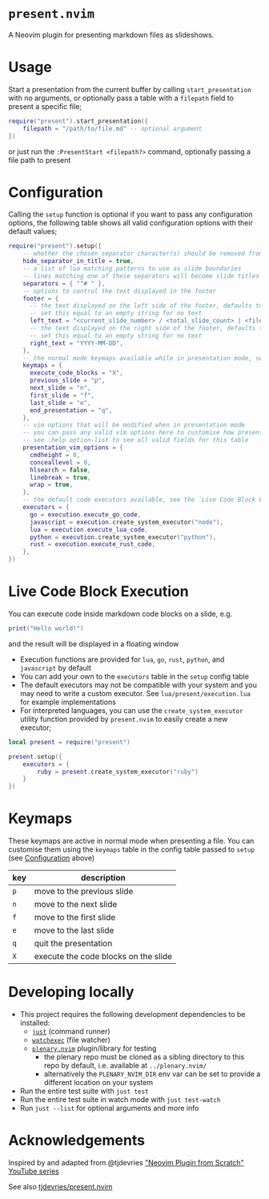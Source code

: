 # `present.nvim`

A Neovim plugin for presenting markdown files as slideshows.

# Usage

Start a presentation from the current buffer by calling `start_presentation` with no arguments, or optionally pass a table with a `filepath` field to present a specific file;

```lua
require("present").start_presentation({
    filepath = "/path/to/file.md" -- optional argument
})
```

or just run the `:PresentStart <filepath?>` command, optionally passing a file path to present

# Configuration

Calling the `setup` function is optional if you want to pass any configuration options, the following table shows all valid configuration options with their default values;

```lua
require("present").setup({
    -- whether the chosen separator character(s) should be removed from the slide header
    hide_separator_in_title = true,
    -- a list of lua matching patterns to use as slide boundaries
    -- lines matching one of these separators will become slide titles in the header
    separators = { "^# " },
    -- options to control the text displayed in the footer
    footer = {
      -- the text displayed on the left side of the footer, defaults to the format shown
      -- set this equal to an empty string for no text
      left_text = "<current_slide_number> / <total_slide_count> | <filename>",
      -- the text displayed on the right side of the footer, defaults to the current date in the format shown
      -- set this equal to an empty string for no text
      right_text = "YYYY-MM-DD",
    },
    -- the normal mode keymaps available while in presentation mode, see the `Keymaps` section below
    keymaps = {
      execute_code_blocks = "X",
      previous_slide = "p",
      next_slide = "n",
      first_slide = "f",
      last_slide = "e",
      end_presentation = "q",
    },
    -- vim options that will be modified when in presentation mode
    -- you can pass any valid vim options here to customise how presentation mode behaves
    -- see :help option-list to see all valid fields for this table
    presentation_vim_options = {
      cmdheight = 0,
      conceallevel = 0,
      hlsearch = false,
      linebreak = true,
      wrap = true,
    },
    -- the default code executors available, see the `Live Code Block Execution` section below
    executors = {
      go = execution.execute_go_code,
      javascript = execution.create_system_executor("node"),
      lua = execution.execute_lua_code,
      python = execution.create_system_executor("python"),
      rust = execution.execute_rust_code,
    },
})
```

# Live Code Block Execution

You can execute code inside markdown code blocks on a slide, e.g.

```lua
print("Hello world!")
```

and the result will be displayed in a floating window

- Execution functions are provided for `lua`, `go`, `rust`, `python`, and `javascript` by default
- You can add your own to the `executors` table in the `setup` config table
- The default executors may not be compatible with your system and you may need to write a custom executor. See `lua/present/execution.lua` for example implementations
- For interpreted languages, you can use the `create_system_executor` utility function provided by `present.nvim` to easily create a new executor;

```lua
local present = require("present")

present.setup({
    executors = {
        ruby = present.create_system_executor("ruby")
    }
})
```

# Keymaps

These keymaps are active in normal mode when presenting a file. You can customise them using the `keymaps` table in the config table passed to `setup` (see [Configuration](#configuration) above)

| key | description                          |
| --- | ------------------------------------ |
| `p` | move to the previous slide           |
| `n` | move to the next slide               |
| `f` | move to the first slide              |
| `e` | move to the last slide               |
| `q` | quit the presentation                |
| `X` | execute the code blocks on the slide |

# Developing locally

- This project requires the following development dependencies to be installed:
  - [`just`](https://github.com/casey/just) (command runner)
  - [`watchexec`](https://github.com/watchexec/watchexec) (file watcher)
  - [`plenary.nvim`](https://github.com/nvim-lua/plenary.nvim) plugin/library for testing
    - the plenary repo must be cloned as a sibling directory to this repo by default, i.e. available at `../plenary.nvim/`
    - alternatively the `PLENARY_NVIM_DIR` env var can be set to provide a different location on your system
- Run the entire test suite with `just test`
- Run the entire test suite in watch mode with `just test-watch`
- Run `just --list` for optional arguments and more info

# Acknowledgements

Inspired by and adapted from @tjdevries ["Neovim Plugin from Scratch" YouTube series](https://www.youtube.com/watch?v=VGid4aN25iI&list=PLep05UYkc6wTyBe7kPjQFWVXTlhKeQejM&index=18)

See also [tjdevries/present.nvim](https://github.com/tjdevries/present.nvim)
